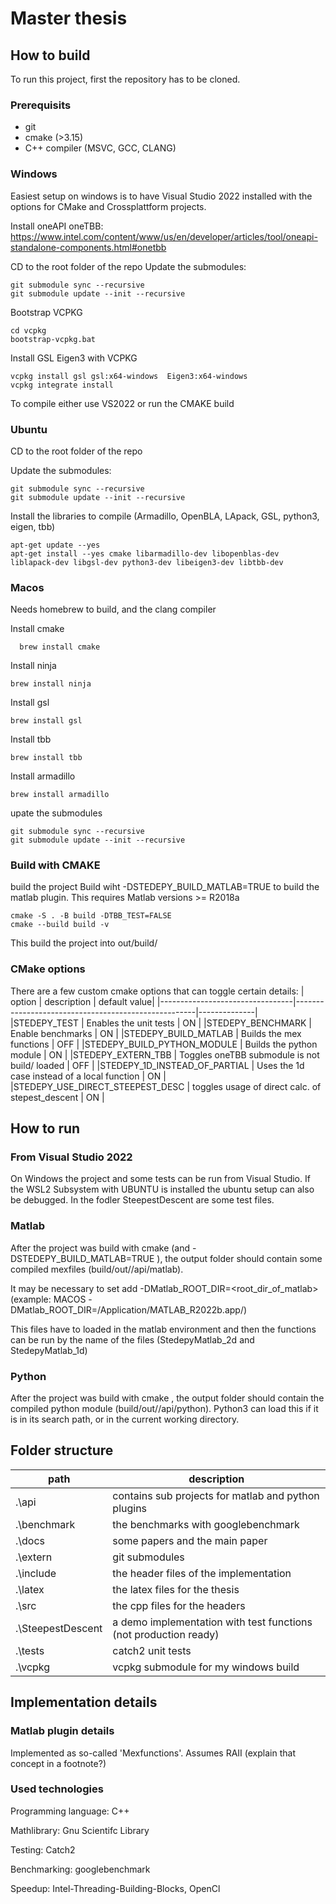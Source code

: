 # Master thesis

## How to build

To run this project, first the repository has to be cloned.


### Prerequisits

* git
* cmake (>3.15)
* C++ compiler (MSVC, GCC, CLANG)

### Windows
Easiest setup on windows is to have Visual Studio 2022 installed with the options for CMake and Crossplattform projects.

Install  oneAPI oneTBB:  https://www.intel.com/content/www/us/en/developer/articles/tool/oneapi-standalone-components.html#onetbb

CD to the root folder of the repo
Update the submodules:
```
git submodule sync --recursive
git submodule update --init --recursive
```

Bootstrap VCPKG
```
cd vcpkg
bootstrap-vcpkg.bat
```

Install GSL Eigen3 with VCPKG
```
vcpkg install gsl gsl:x64-windows  Eigen3:x64-windows
vcpkg integrate install
```

To compile either use VS2022 or run the CMAKE build

### Ubuntu
CD to the root folder of the repo

Update the submodules:
```
git submodule sync --recursive
git submodule update --init --recursive
```

Install the libraries to compile (Armadillo, OpenBLA, LApack, GSL, python3, eigen, tbb)
```
apt-get update --yes
apt-get install --yes cmake libarmadillo-dev libopenblas-dev liblapack-dev libgsl-dev python3-dev libeigen3-dev libtbb-dev
```

### Macos


Needs homebrew to build, and the clang compiler

Install cmake 
```
  brew install cmake
```
Install ninja
```
brew install ninja
```
Install gsl
```
brew install gsl
```
Install tbb
```
brew install tbb
```
Install armadillo
```
brew install armadillo
```
upate the submodules
```
git submodule sync --recursive
git submodule update --init --recursive 
```

    
### Build with CMAKE

build the project
Build wiht -DSTEDEPY_BUILD_MATLAB=TRUE to build the matlab plugin. This requires Matlab versions >= R2018a

```
cmake -S . -B build -DTBB_TEST=FALSE
cmake --build build -v 
```

This build the project into out/build/

### CMake options

There are a few custom cmake options that can toggle certain details:
|       option                    | description                                         | default value|
|---------------------------------|-----------------------------------------------------|--------------|
|STEDEPY_TEST                     | Enables the unit tests                              | ON           |
|STEDEPY_BENCHMARK                | Enable benchmarks                                   | ON           |
|STEDEPY_BUILD_MATLAB             | Builds the mex functions                            | OFF          |
|STEDEPY_BUILD_PYTHON_MODULE      | Builds the python module                            | ON           |
|STEDEPY_EXTERN_TBB               | Toggles oneTBB submodule is not build/ loaded       | OFF          |
|STEDEPY_1D_INSTEAD_OF_PARTIAL    | Uses the 1d case instead of a local function        | ON           |
|STEDEPY_USE_DIRECT_STEEPEST_DESC | toggles usage of direct calc. of  stepest_descent   | ON           |

## How to run

### From Visual Studio 2022

On Windows the project and some tests can be run from Visual Studio. If the WSL2 Subsystem with UBUNTU is installed the ubuntu setup can also be debugged.
In the fodler SteepestDescent are some test files.


### Matlab

After the project was build with cmake (and -DSTEDEPY_BUILD_MATLAB=TRUE ), the output folder should contain some compiled mexfiles (build/out/<Target>/api/matlab).

It may be necessary to set add -DMatlab_ROOT_DIR=<root_dir_of_matlab> (example: MACOS -DMatlab_ROOT_DIR=/Application/MATLAB_R2022b.app/)

This files have to loaded in the matlab environment and then the functions can be run by the name of the files (StedepyMatlab_2d and StedepyMatlab_1d)



### Python
After the project was build with cmake , the output folder should contain the compiled  python module (build/out/<Target>/api/python).
Python3 can load this if it is in its search path, or in the current working directory.



## Folder structure
|path             | description                                                     |
|-----------------|-----------------------------------------------------------------|
.\api             | contains sub projects for matlab and python plugins             |
.\benchmark       | the benchmarks with googlebenchmark                             |
.\docs            | some papers  and the main paper                                 |
.\extern          | git submodules                                                  |
.\include         | the header files of the implementation                          |
.\latex           | the latex files for the thesis                                  |
.\src             | the cpp files for the headers                                   |
.\SteepestDescent | a demo implementation with test functions (not production ready)|
.\tests           | catch2 unit tests                                               |
.\vcpkg           | vcpkg submodule for my windows build                            |    

## Implementation details


### Matlab plugin details

Implemented as so-called 'Mexfunctions'. Assumes RAII (explain that concept in a footnote?)
### Used technologies

Programming language: C++

Mathlibrary: Gnu Scientifc Library

Testing: Catch2

Benchmarking: googlebenchmark

Speedup: Intel-Threading-Building-Blocks, OpenCl
